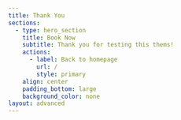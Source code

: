 ```yaml
---
title: Thank You
sections:
  - type: hero_section
    title: Book Now
    subtitle: Thank you for testing this thems!
    actions:
      - label: Back to homepage
        url: /
        style: primary
    align: center
    padding_bottom: large
    background_color: none
layout: advanced
---
```

